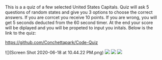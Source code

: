 This is a a quiz of a few selected United States Capitals. Quiz will ask 5 questions of random states and give you 3 options to choose the correct answers. If you are corrcet you receive 10 points. If you are wrong, you will get 5 seconds deducted from the 60 second timer.
At the end your score will be diplayed and you will be propeted to input you initals.
Below is the link to the quiz:

https://github.com/Conchettapark/Code-Quiz



![](Screen Shot 2020-06-18 at 10.44.22 PM.png)
![](Passwordimage2.png)
![](Passwordimage2.png)
![](Passwordimage2.png)
